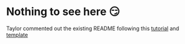 # Nothing to see here 😏
Taylor commented out the existing README following this [tutorial](https://www.youtube.com/watch?v=ooFFdbx0JXk) and [template](https://github.com/tmoreton/tailwind-html-template)

<!-- # Tailwind HTML Landing Page Template
![LandingPage](/images/example.gif)

# Getting Started Tutorial
[![Tailwind + Github Pages + Stripe + Rewrite.blog in under 10 minutesHERE](https://img.youtube.com/vi/ooFFdbx0JXk/0.jpg)](https://www.youtube.com/watch?v=ooFFdbx0JXk)

## Step #1 - Download Template
### [HERE](https://github.com/tmoreton/tailwind-html-template/archive/refs/heads/main.zip)

## Step #2 - Create Github repo with Website Name
###### Make sure your repository is set to PUBLIC

![Create Github Repository](/images/github-repo.png)
```
git init
git add README.md
git commit -m "first commit"
git branch -M main
git remote add origin https://github.com/tmoreton/YOUR-REPOSITORY-NAME-HERE.git
git push -u origin main
```


## Step #3 - Activate Github pages
![Create Github Repository](/images/github-pages.png)

##### Navigate to https://github.com/tmoreton/YOUR-REPOSITORY-NAME-HERE/settings/pages
Set branch to main and save 


# Optional - (If you want to collect and send emails)

## Step #4 (optional) - Signup for [Rewrite.blog](https://rewrite.blog/)


## Step #5 (optional) - Add Rewrite.blog to collect emails
##### Rewrite script is already in the template but you will just need to replace the ID value here: <input hidden name="id" type="text" value="YOUR_ID_HERE" required />

Full Code Example:
```
<form action="https://rewrite.blog/notion/subscribe" method="post">
<input name="name" type="text" />
<input name="email" type="email" required />
<input hidden name="id" type="text" value="YOUR_ID_HERE" required />
<input hidden name="rewrite" type="text" />
<input hidden name="success_url" type="text" value="YOUR_REDIRECT_URL_HERE" required />
<input type="submit" value="Subscribe" />
</form>
```


## Step #6 - [It's Live](https://tmoreton.github.io/tailwind-html-template)
Once you make changes to your own Github repo it will be visible at https://YOUR-GITHUB-USERNAME.github.io/YOUR-REPOSITORY-NAME-HERE -->

